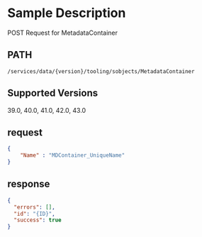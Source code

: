 # Sample Description
POST Request for MetadataContainer

## PATH
```
/services/data/{version}/tooling/sobjects/MetadataContainer
```
## Supported Versions
39.0, 40.0, 41.0, 42.0, 43.0

## request
```json
{
	"Name" : "MDContainer_UniqueName"
}
```
## response
```json
{
  "errors": [],
  "id": "{ID}",
  "success": true
}
```
